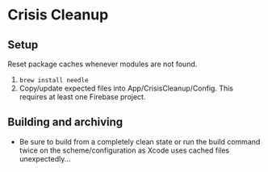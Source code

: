 # Crisis Cleanup

## Setup
Reset package caches whenever modules are not found.

1. `brew install needle`
1. Copy/update expected files into App/CrisisCleanup/Config. This requires at least one Firebase project.

## Building and archiving
- Be sure to build from a completely clean state or run the build command twice on the scheme/configuration as Xcode uses cached files unexpectedly...